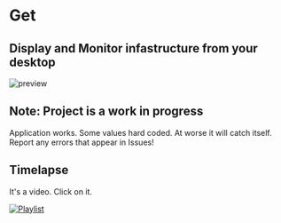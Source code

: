# Get
## Display and Monitor infastructure from your desktop
![preview](https://github.com/sfxworks/Get/blob/master/content/Capture.PNG?raw=true)



## Note: Project is a work in progress
Application works. Some values hard coded. At worse it will catch itself. Report any errors that appear in Issues! 

## Timelapse

It's a video. Click on it. 

[![Playlist](https://img.youtube.com/vi/cGva6u2I7Kc/0.jpg)](https://www.youtube.com/watch?v=cGva6u2I7Kc&list=PLlROyVH-k7rQPDgxMiweR2q_OGZBhrLLA&index=2&t=0s)
